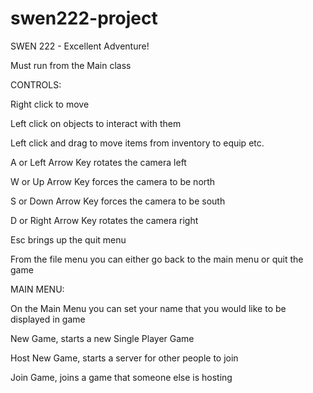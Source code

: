 swen222-project
===============

SWEN 222 - Excellent Adventure!

Must run from the Main class

CONTROLS:

Right click to move

Left click on objects to interact with them

Left click and drag to move items from inventory to equip etc.

A or Left Arrow Key rotates the camera left

W or Up Arrow Key forces the camera to be north

S or Down Arrow Key forces the camera to be south

D or Right Arrow Key rotates the camera right

Esc brings up the quit menu


From the file menu you can either go back to the main menu or quit the game


MAIN MENU:

On the Main Menu you can set your name that you would like to be displayed in game

New Game, starts a new Single Player Game

Host New Game, starts a server for other people to join

Join Game, joins a game that someone else is hosting

